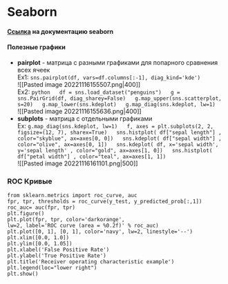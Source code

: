# Seaborn  
#### [Cсылка](https://seaborn.pydata.org/examples/index.html) на документацию seaborn  
  
#### Полезные графики  
- **pairplot** - матрица с разными графиками для попарного сравнения всех ячеек  
Ex1: `sns.pairplot(df, vars=df.columns[:-1], diag_kind='kde')`  
![[Pasted image 20221116155507.png|400]]  
Ex2: ```python  
df = sns.load_dataset("penguins")  
g = sns.PairGrid(df, diag_sharey=False)  
g.map_upper(sns.scatterplot, s=20)  
g.map_lower(sns.kdeplot)  
g.map_diag(sns.kdeplot, lw=1)```  
![[Pasted image 20221116155636.png|400]]  
- **subplots** - матрица с отдельными графиками  
Ex: ```g.map_diag(sns.kdeplot, lw=1)  
f, axes = plt.subplots(2, 2, figsize=(12, 7), sharex=True)  
sns.histplot( df["sepal length"] , color="skyblue", ax=axes[0, 0])  
sns.kdeplot( df["sepal width"] , color="olive", ax=axes[0, 1])  
sns.kdeplot( df, x='sepal width', y='sepal length' , color="gold", ax=axes[1, 0])  
sns.histplot( df["petal width"] , color="teal", ax=axes[1, 1])```  
![[Pasted image 20221116161101.png|500]]  
  
### ROC Кривые  
  
```  
from sklearn.metrics import roc_curve, auc   
fpr, tpr, thresholds = roc_curve(y_test, y_predicted_prob[:,1])   
roc_auc= auc(fpr, tpr)   
plt.figure()   
plt.plot(fpr, tpr, color='darkorange',           
lw=2, label='ROC curve (area = %0.2f)' % roc_auc)   
plt.plot([0, 1], [0, 1], color='navy', lw=2, linestyle='--')   
plt.xlim([0.0, 1.0])   
plt.ylim([0.0, 1.05])   
plt.xlabel('False Positive Rate')   
plt.ylabel('True Positive Rate')   
plt.title('Receiver operating characteristic example')   
plt.legend(loc="lower right")   
plt.show()  
```  

